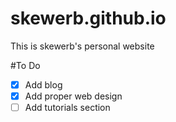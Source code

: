 skewerb.github.io
=================

This is skewerb's personal website

#To Do
- [x] Add blog
- [x] Add proper web design
- [ ] Add tutorials section
